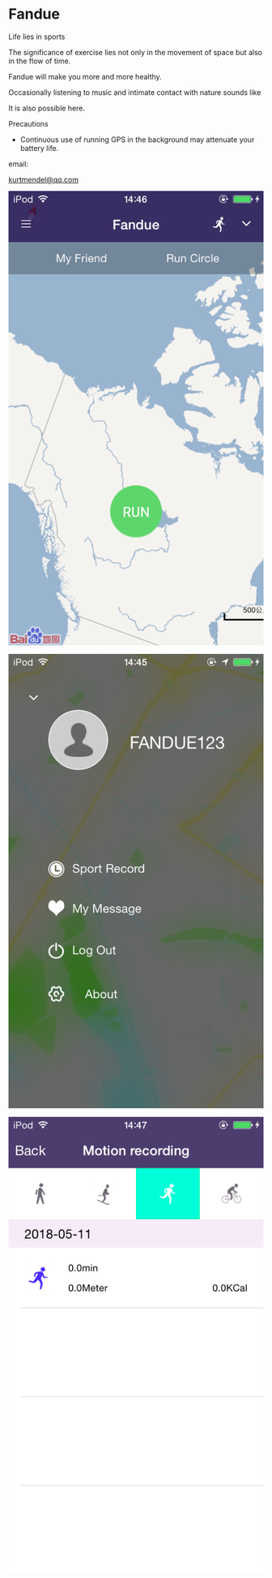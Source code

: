 # Fandue

Life lies in sports

The significance of exercise lies not only in the movement of space but also in the flow of time.

Fandue will make you more and more healthy.

Occasionally listening to music and intimate contact with nature sounds like

It is also possible here.

Precautions
- Continuous use of running GPS in the background may attenuate your battery life.

email:

kurtmendel@qq.com

![image](https://raw.githubusercontent.com/KURTMENDEL/Fandue/master/2.png)

![image](https://raw.githubusercontent.com/KURTMENDEL/Fandue/master/1.png)

![image](https://raw.githubusercontent.com/KURTMENDEL/Fandue/master/3.png)
